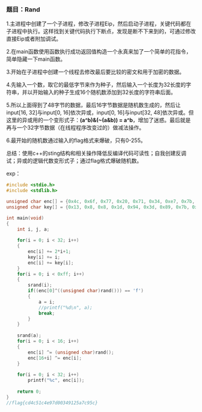 ### 题目：Rand

1.主进程中创建了一个子进程，修改子进程Eip，然后启动子进程，关键代码都在子进程中执行。这样找到关键代码执行下断点，发现是断不下来到的，可通过修改直接Eip或者附加调试。

2.在main函数使用函数执行成功返回值构造一个永真来加了一个简单的花指令，简单隐藏一下main函数。

3.开始在子进程中创建一个线程去修改最后要比较的密文和用于加密的数据。

4.先输入一个数，取它的最低字节来作为种子，然后输入一个长度为32长度的字符串，并以开始输入的种子生成16个随机数添加到32长度的字符串后面。

5.所以上面得到了48字节的数据，最后16字节数据是随机数生成的，然后让input[16, 32]与input[0, 16]依次异或，input[0, 16]与input[32, 48]依次异或。但这里的异或用的一个变形式子：**(a^b)&(~(a&b)) = a^b**，增加了迷惑。最后就是再与一个32字节数据（在线程程序改变过的）做减法操作。

6.最开始的随机数通过输入的flag格式来爆破，只有0-255。

总结：使用c++的sting结构和相关操作降低反编译代码可读性；自我创建反调试；异或的逻辑代数变形式子；通过flag格式爆破随机数。

exp：

```c
#include <stdio.h>
#include <stdlib.h> 

unsigned char enc[] = {0x4c, 0x6f, 0x77, 0x20, 0x71, 0x34, 0xe7, 0x7b, 0x48, 0xc1, 0x20, 0x8a, 0x1b, 0x2a, 0xb, 0x19, 0x73, 0x7a, 0x8f, 0xe1, 0xc5, 0x31, 0x14, 0xa, 0x7a, 0xe9, 0x2f, 0xd9, 0x72, 0xe1, 0x5a, 0x3f};
unsigned char key[] = {0x13, 0x8, 0x8, 0x1d, 0x94, 0x3d, 0x89, 0x7b, 0x14, 0x2e, 0x9f, 0xc0, 0xf1, 0xd8, 0x22, 0xf4, 0x5e, 0xae, 0x8b, 0x39, 0x4d, 0xe9, 0xfe, 0xb6, 0x93, 0x1f, 0x88, 0xd5, 0x46, 0x17, 0xa5, 0xad};

int main(void)
{
	int i, j, a;
	
	for(i = 0; i < 32; i++)
	{
		enc[i] += 2*i+1;
		key[i] += i;
		enc[i] += key[i];
	}
	for(i = 0; i < 0xff; i++)
	{
		srand(i);
		if((enc[0]^((unsigned char)rand())) == 'f')
		{
			a = i;
			//printf("%d\n", a); 
			break;
		}
	}
	
	srand(a);
	for(i = 0; i < 16; i++)
	{
		enc[i] ^= (unsigned char)rand();
		enc[16+i] ^= enc[i]; 
	}
	
	for(i = 0; i < 32; i++)
		printf("%c", enc[i]);
	
	return 0;
} 
//flag{cd4c51c4e97d00349125a7c95c}
```



